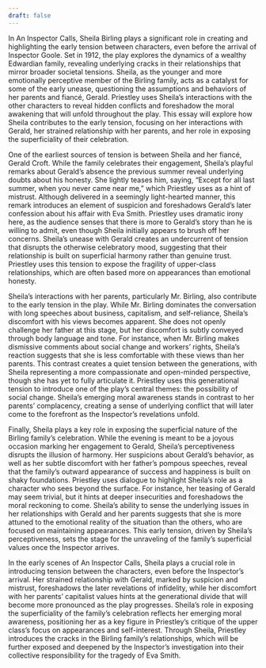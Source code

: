 ```yaml
---
draft: false
---
```

In An Inspector Calls, Sheila Birling plays a significant role in creating and highlighting the early tension between characters, even before the arrival of Inspector Goole. Set in 1912, the play explores the dynamics of a wealthy Edwardian family, revealing underlying cracks in their relationships that mirror broader societal tensions. Sheila, as the younger and more emotionally perceptive member of the Birling family, acts as a catalyst for some of the early unease, questioning the assumptions and behaviors of her parents and fiancé, Gerald. Priestley uses Sheila’s interactions with the other characters to reveal hidden conflicts and foreshadow the moral awakening that will unfold throughout the play. This essay will explore how Sheila contributes to the early tension, focusing on her interactions with Gerald, her strained relationship with her parents, and her role in exposing the superficiality of their celebration.

One of the earliest sources of tension is between Sheila and her fiancé, Gerald Croft. While the family celebrates their engagement, Sheila’s playful remarks about Gerald’s absence the previous summer reveal underlying doubts about his honesty. She lightly teases him, saying, “Except for all last summer, when you never came near me,” which Priestley uses as a hint of mistrust. Although delivered in a seemingly light-hearted manner, this remark introduces an element of suspicion and foreshadows Gerald’s later confession about his affair with Eva Smith. Priestley uses dramatic irony here, as the audience senses that there is more to Gerald’s story than he is willing to admit, even though Sheila initially appears to brush off her concerns. Sheila’s unease with Gerald creates an undercurrent of tension that disrupts the otherwise celebratory mood, suggesting that their relationship is built on superficial harmony rather than genuine trust. Priestley uses this tension to expose the fragility of upper-class relationships, which are often based more on appearances than emotional honesty.

Sheila’s interactions with her parents, particularly Mr. Birling, also contribute to the early tension in the play. While Mr. Birling dominates the conversation with long speeches about business, capitalism, and self-reliance, Sheila’s discomfort with his views becomes apparent. She does not openly challenge her father at this stage, but her discomfort is subtly conveyed through body language and tone. For instance, when Mr. Birling makes dismissive comments about social change and workers’ rights, Sheila’s reaction suggests that she is less comfortable with these views than her parents. This contrast creates a quiet tension between the generations, with Sheila representing a more compassionate and open-minded perspective, though she has yet to fully articulate it. Priestley uses this generational tension to introduce one of the play’s central themes: the possibility of social change. Sheila’s emerging moral awareness stands in contrast to her parents’ complacency, creating a sense of underlying conflict that will later come to the forefront as the Inspector’s revelations unfold.

Finally, Sheila plays a key role in exposing the superficial nature of the Birling family’s celebration. While the evening is meant to be a joyous occasion marking her engagement to Gerald, Sheila’s perceptiveness disrupts the illusion of harmony. Her suspicions about Gerald’s behavior, as well as her subtle discomfort with her father’s pompous speeches, reveal that the family’s outward appearance of success and happiness is built on shaky foundations. Priestley uses dialogue to highlight Sheila’s role as a character who sees beyond the surface. For instance, her teasing of Gerald may seem trivial, but it hints at deeper insecurities and foreshadows the moral reckoning to come. Sheila’s ability to sense the underlying issues in her relationships with Gerald and her parents suggests that she is more attuned to the emotional reality of the situation than the others, who are focused on maintaining appearances. This early tension, driven by Sheila’s perceptiveness, sets the stage for the unraveling of the family’s superficial values once the Inspector arrives.

In the early scenes of An Inspector Calls, Sheila plays a crucial role in introducing tension between the characters, even before the Inspector’s arrival. Her strained relationship with Gerald, marked by suspicion and mistrust, foreshadows the later revelations of infidelity, while her discomfort with her parents’ capitalist values hints at the generational divide that will become more pronounced as the play progresses. Sheila’s role in exposing the superficiality of the family’s celebration reflects her emerging moral awareness, positioning her as a key figure in Priestley’s critique of the upper class’s focus on appearances and self-interest. Through Sheila, Priestley introduces the cracks in the Birling family’s relationships, which will be further exposed and deepened by the Inspector’s investigation into their collective responsibility for the tragedy of Eva Smith.